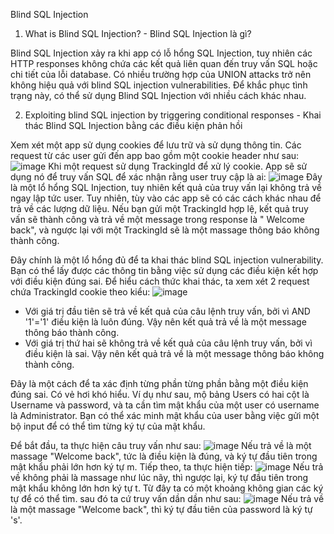 Blind SQL Injection
1. What is Blind SQL Injection? - Blind SQL Injection là gì?

Blind SQL Injection xảy ra khi app có lỗ hổng SQL Injection, tuy nhiên các HTTP responses không chứa các kết quả liên quan đến truy vấn SQL hoặc chi tiết của lỗi database. Có nhiều trường hợp của UNION attacks trở nên không hiệu quả với blind SQL injection vulnerabilities. Để khắc phục tình trạng này, có thể sử dụng Blind SQL Injection với nhiều cách khác nhau.

2. Exploiting blind SQL injection by triggering conditional responses - Khai thác Blind SQL Injection bằng các điều kiện phản hồi

Xem xét một app sử dụng cookies để lưu trữ và sử dụng thông tin. Các request từ các user gửi đến app bao gồm một cookie header như sau:
![image](https://github.com/phtuanthanh/LabPortwigger/assets/138991479/45d18f87-4041-4514-8064-8c86a5d9ae10)
Khi một request sử dụng TrackingId để xử lý cookie. App sẽ sử dụng nó để truy vấn SQL để xác nhận rằng user truy cập là ai:
![image](https://github.com/phtuanthanh/LabPortwigger/assets/138991479/8beafa0a-5eae-4bbe-a1d5-a6843d1748b9)
Đây là một lổ hổng SQL Injection, tuy nhiên kết quả của truy vấn lại không trả về ngay lập tức user. Tuy nhiên, tùy vào các app sẽ có các cách khác nhau để trả về các lượng dữ liệu. Nếu bạn gửi một TrackingId hợp lệ, kết quả truy vấn sẽ thành công và trả về một message trong response là " Welcome back", và ngược lại với một TrackingId sẽ là một massage thông báo không thành công.

Đây chính là một lổ hổng đủ để ta khai thác blind SQL injection vulnerability. Bạn có thể lấy được các thông tin bằng việc sử dụng các điều kiện kết hợp với điều kiện đúng sai. Để hiểu cách thức khai thác, ta xem xét 2 request chứa TrackingId cookie theo kiểu:
![image](https://github.com/phtuanthanh/LabPortwigger/assets/138991479/8048a0f7-5401-402c-85a0-3f2ddd061b76)
+ Với giá trị đầu tiên sẽ trả về kết quả của câu lệnh truy vấn, bởi vì AND '1'='1' điều kiện là luôn đúng. Vậy nên kết quả trả về là một message thông báo thành công.
+ Với giá trị thứ hai  sẽ không trả về kết quả của câu lệnh truy vấn, bởi vì điều kiện là sai. Vậy nên kết quả trả về là một message thông báo không thành công.

Đây là một cách để ta xác định từng phần từng phần bằng một điều kiện đúng sai. Có vẻ hơi khó hiểu. Ví dụ như sau, mộ bảng Users có hai cột là Username và password, và ta cần tìm mật khẩu của một user có username là Administrator. Bạn có thể xác minh mật khẩu của user bằng việc gửi một bộ input để có thể tìm từng ký tự của mật khẩu.

Để bắt đầu, ta thực hiện câu truy vấn như sau:
![image](https://github.com/phtuanthanh/LabPortwigger/assets/138991479/e543d08b-83e7-402c-ac93-c7339ecb127e)
Nếu trả về là một massage "Welcome back", tức là điều kiện là đúng, và ký tự đầu tiên trong mật khẩu phải lớn hơn ký tự m.
Tiếp theo, ta thực hiện tiếp:
![image](https://github.com/phtuanthanh/LabPortwigger/assets/138991479/41300f65-6976-413d-afd2-af30cfaa08e6)
Nếu trả về không phải là massage như lúc nãy, thì ngược lại, ký tự đầu tiên trong mật khẩu không lớn hơn ký tự t. Từ đây ta có một khoảng không gian các ký tự để có thể tìm. sau đó ta cứ truy vấn dần dần như sau:
![image](https://github.com/phtuanthanh/LabPortwigger/assets/138991479/458d7114-ec44-41ae-87c7-4c0d376caa62)
Nếu trả về là một massage "Welcome back", thì ký tự đầu tiên của password là ký tự 's'.




